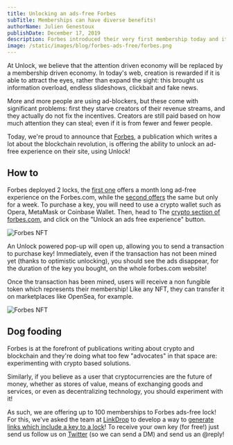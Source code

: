 ```yaml
---
title: Unlocking an ads-free Forbes
subTitle: Memberships can have diverse benefits!
authorName: Julien Genestoux
publishDate: December 17, 2019
description: Forbes introduced their very first membership today and it lets anyone with an ethereum wallet unlock an ads free experience
image: /static/images/blog/forbes-ads-free/forbes.png
---
```


At Unlock, we believe that the attention driven economy will be replaced by a membership driven economy. In today's web, creation is rewarded if it is able to attract the eyes, rather than expand the sight: this brought us information overload, endless slideshows, clickbait and fake news.

More and more people are using ad-blockers, but these come with significant problems: first they starve creators of their revenue streams, and they actually do not fix the incentives. Creators are still paid based on how much attention they can steal; even if it is from fewer and fewer people.

Today, we're proud to announce that [Forbes](https://www.forbes.com/), a publication which writes a lot about the blockchain revolution, is offering the ability to unlock an ad-free experience on their site, using Unlock!

## How to

Forbes deployed 2 locks, the [first one](https://etherscan.io/token/0xf429bb8044bf4b21c65e3ec459eb3010197c6f82) offers a month long ad-free experience on the Forbes.com, while the [second offers](https://etherscan.io/token/0xb2b879764c649c7769f7c90845b0cb2a86add821) the same but only for a week. To purchase a key, you will need to use a crypto wallet such as Opera, MetaMask or Coinbase Wallet. Then, head to The [crypto section of forbes.com](https://www.forbes.com/crypto-blockchain), and click on the "Unlock an ads free experience" button.

![Forbes NFT](/static/images/blog/forbes-ads-free/unlock-forbes.png)

An Unlock powered pop-up will open up, allowing you to send a transaction to purchase key! Immediately, even if the transaction has not been mined yet (thanks to optimistic unlocking), you should see the ads disappear, for the duration of the key you bought, on the whole forbes.com website!

Once the transaction has been mined, users will receive a non fungible token which represents their membership! Like any NFT, they can transfer it on marketplaces like OpenSea, for example.

![Forbes NFT](/static/images/blog/forbes-ads-free/forbes-nft.png)

## Dog fooding

Forbes is at the forefront of publications writing about crypto and blockchain and they're doing what too few "advocates" in that space are: experimenting with crypto based solutions.

Similarly, if you believe as a user that cryptocurrencies are the future of money, whether as stores of value, means of exchanging goods and services, or even as decentralizing technology, you should experiment with it!

As such, we are offering up to 100 memberships to Forbes ads-free lock! For this, we've asked the team at [LinkDrop](https://linkdrop.io/) to develop a way to [generate links which include a key to a lock](https://github.com/LinkdropHQ/linkdrop-unlock)! To receive your own key (for free!) just send us follow us on [Twitter](https://twitter.com/unlockprotocol) (so we can send a DM) and send us an @reply!
